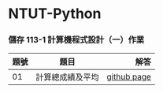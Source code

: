 # NTUT-Python

### 儲存 113-1 計算機程式設計（一）作業

題號 | 題目 | 解答 |
|:--------|:-------:|--------:|
| 01 | 計算總成績及平均 | [github page](test.txt) |
